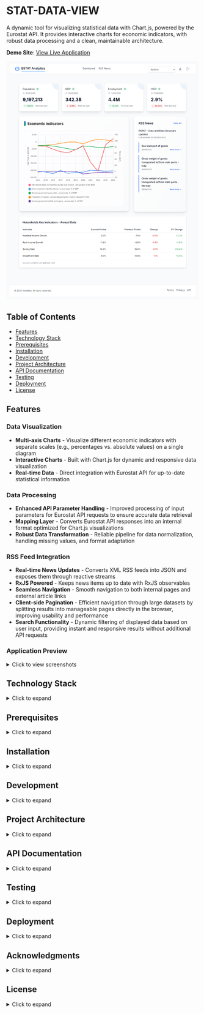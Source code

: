 # STAT-DATA-VIEW

A dynamic tool for visualizing statistical data with Chart.js, powered by the Eurostat API. It provides interactive charts for economic indicators, with robust data processing and a clean, maintainable architecture.

**Demo Site**: [View Live Application](https://stat-data-view.netlify.app/dashboard)

![Dashboard Page](screenshots/dashboard-with-data.png)

## Table of Contents

- [Features](#features)
- [Technology Stack](#technology-stack)
- [Prerequisites](#prerequisites)
- [Installation](#installation)
- [Development](#development)
- [Project Architecture](#project-architecture)
- [API Documentation](#api-documentation)
- [Testing](#testing)
- [Deployment](#deployment)
- [License](#license)

## Features

### Data Visualization

- **Multi-axis Charts** - Visualize different economic indicators with separate scales (e.g., percentages vs. absolute values) on a single diagram
- **Interactive Charts** - Built with Chart.js for dynamic and responsive data visualization
- **Real-time Data** - Direct integration with Eurostat API for up-to-date statistical information

### Data Processing

- **Enhanced API Parameter Handling** - Improved processing of input parameters for Eurostat API requests to ensure accurate data retrieval
- **Mapping Layer** - Converts Eurostat API responses into an internal format optimized for Chart.js visualizations
- **Robust Data Transformation** - Reliable pipeline for data normalization, handling missing values, and format adaptation

### RSS Feed Integration

- **Real-time News Updates** - Converts XML RSS feeds into JSON and exposes them through reactive streams
- **RxJS Powered** - Keeps news items up to date with RxJS observables
- **Seamless Navigation** - Smooth navigation to both internal pages and external article links
- **Client-side Pagination** - Efficient navigation through large datasets by splitting results into manageable pages directly in the browser, improving usability and performance  
- **Search Functionality** - Dynamic filtering of displayed data based on user input, providing instant and responsive results without additional API requests  

### Application Preview

<details>
<summary>Click to view screenshots</summary>

![Dashboard Page](screenshots/dashboard-with-data.png)
_Dashboard with statistical data visualization_

![RSS News Page](screenshots/rss-news.png)
_RSS news feed integration_

![404 Page](screenshots/page-not-found.png)
_Custom 404 error page_

</details>

## Technology Stack

<details>
<summary>Click to expand</summary>

### Frontend

- **Framework:** Angular 16.2.x
- **Language:** TypeScript 5.1.3
- **UI Components:** Angular Material 16.2.14
- **Charts:** Chart.js 3.9.1 with ng2-charts 4.1.1
- **State Management:** RxJS 7.8.x
- **Styling:** CSS3 + Tailwind CSS 3.4.17
- **HTTP Client:** Angular HttpClient
- **XML Parser:** fast-xml-parser 5.2.5
- **NGX Pagination**: 6.0.3

### Development Tools

- **Package Manager:** npm
- **Build Tool:** Angular CLI 16.2.16
- **Testing:** Jasmine 4.6.0 & Karma 6.4.0
- **Proxy Middleware:** http-proxy-middleware 2.0.6
- **CSS Processing:** PostCSS 8.5.6 + Autoprefixer 10.4.21

### External APIs

- **Eurostat REST API** - Statistical data source
- **RSS Feeds** - News integration (XML to JSON)

</details>

## Prerequisites

<details>
<summary>Click to expand</summary>

Before you begin, ensure you have the following installed:

- **Node.js** >= 16.x (recommended: 18.x or 20.x)
- **npm** >= 8.x (comes with Node.js)
- **Git** (for cloning the repository)

**Compatible versions for this project:**

- Angular 16.2.x requires Node.js ^16.14.0 or ^18.10.0
- TypeScript 5.1.3

To verify your installations:

```bash
node --version
npm --version
git --version
```

</details>

## Installation

<details>
<summary>Click to expand</summary>

1. **Clone the repository**

```bash
git clone https://github.com/yourusername/stat-data-view.git
cd stat-data-view
```

2. **Install dependencies**

```bash
cd client
npm install
```

</details>

## Development

<details>
<summary>Click to expand</summary>

### Running the Development Server

From the project root:

```bash
npm start
```

This will start the Angular development server at `http://localhost:4200`

The application will automatically reload if you change any of the source files.

### API Proxy Configuration

All API requests from the frontend are automatically proxied through the Angular proxy configuration (`proxy.conf.json`).

**Example:**

```typescript
// In your Angular service
const response = await this.http.get("/api/rss-news");
```

This request is automatically forwarded to:

```
http://localhost:4200/api/rss-news
```

</details>

## Project Architecture

<details>
<summary>Click to expand</summary>

### High-Level Overview

The application follows Angular's best practices with a clear modular structure:

```
STAT-Data-View/
├── client/
│   └── src/
│       ├── app/
│       │   ├── core/          # Singleton services, guards
│       │   ├── features/      # Feature modules (lazy-loaded)
│       │   ├── shared/        # Reusable components
│       │   ├── interfaces/    # TypeScript interfaces
│       │   └── layout/        # Layout components
│       ├── assets/            # Static assets
│       └── environments/      # Environment configurations
```

### Module Structure

```
App Module
├── Core Module (singleton)
│   ├── Header
│   ├── Footer
│   ├── Page Not Found
│   └── Services
├── Features Module
│   └── Source Data Module
│       ├── Chart
│       ├── Dashboard
│       ├── Data Table
│       ├── Metric Card
│       └── RSS News List
└── Shared Module
    ├── Custom Button
    ├── Pagination
    ├── Pipes
    ├── Recent Updates
    ├── RSS News
    ├── Select Menu
    ├── Sidebar
    ├── Search Box
    └── Utilities
```

### Data Flow

```
┌─────────────────────────────────────────────────┐
│              App Component                      │
└──────────────────┬──────────────────────────────┘
                   │
        ┌──────────┼──────────┐
        │          │          │
   ┌────▼───┐ ┌───▼────┐ ┌──▼─────┐
   │  Core  │ │Features│ │ Shared │
   │ Module │ │ Module │ │ Module │
   └────┬───┘ └───┬────┘ └──┬─────┘
        │         │          │
        │    ┌────▼─────┐    │
        │    │  Source  │    │
        │    │   Data   │◄───┤
        │    │  Module  │    │
        │    └────┬─────┘    │
        │         │          │
   ┌────▼─────────▼──────────▼────┐
   │        API Service            │
   └───────────────────────────────┘
```

### Architecture Principles

✅ **Modular Structure** - Clear separation of concerns  
✅ **Lazy Loading** - Feature modules loaded on demand  
✅ **Shared Components** - Reusable UI components  
✅ **Type Safety** - Full TypeScript coverage  
✅ **Reactive Programming** - RxJS for state management  
✅ **Clean Architecture** - Domain-driven design principles

</details>

## API Documentation

<details>
<summary>Click to expand</summary>

### Eurostat REST API

The application uses the EUROSTAT REST API for statistical data.

**Documentation:** [API Getting Started Guide](https://ec.europa.eu/eurostat/web/user-guides/data-browser/api-data-access/api-getting-started)

</details>

## Testing

<details>
<summary>Click to expand</summary>

### Unit Tests

Run unit tests with Karma:

```bash
npm test
```

### Code Coverage

Generate coverage report:

```bash
npm run test:coverage
```

Coverage reports are generated in `coverage/` directory.

</details>

## Deployment

<details>
<summary>Click to expand</summary>

### Production Build

```bash
npm run build
```

### Deployment Options

#### Netlify (Current)

The application is deployed on Netlify: [stat-data-view.netlify.app](https://stat-data-view.netlify.app/dashboard)

</details>

## Acknowledgments

<details>
<summary>Click to expand</summary>

- **Eurostat** for providing the statistical data API
- **Chart.js** for the excellent charting library
- **Angular Team** for the robust framework

</details>

## License

<details>
<summary>Click to expand</summary>
  
This work is licensed under the **Creative Commons Attribution-NonCommercial 4.0 International License**.

### You may:

- ✅ **Share** - Copy and redistribute the material in any medium or format
- ✅ **Adapt** - Remix, transform, and build upon the material

### Under the following terms:

- **Attribution** - You must give appropriate credit, provide a link to the license, and indicate if changes were made
- **NonCommercial** - You may not use the material for commercial purposes

No additional restrictions - You may not apply legal terms or technological measures that legally restrict others from doing anything the license permits.

For full license text, visit: [https://creativecommons.org/licenses/by-nc/4.0/](https://creativecommons.org/licenses/by-nc/4.0/)

---

**Made with ❤️ by Zlatozara Zlatkova**

_Last updated: September 2025_

</details>
